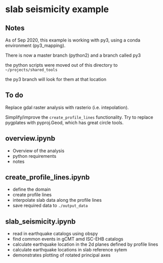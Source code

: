 # slab seismicity example

## Notes

As of Sep 2020, this example is working with py3, using a conda environment (py3_mapping). 

There is now a master branch (python2) and a branch called py3

the python scripts were moved out of this directory to `~/projects/shared_tools`

the py3 branch will look for them at that location


## To do

Replace gdal raster analysis with rasterio (i.e. intepolation). 

Simplify/improve the `create_profile_lines` functionality. Try to replace pygplates with pyproj.Geod, which has great circle tools.


## overview.ipynb

* Overview of the analysis
* python requirements
* notes

## create_profile_lines.ipynb

* define the domain
* create profile lines
* interpolate slab data along the profile lines
* save required data to `./output_data`

## slab_seismicity.ipynb

* read in earthquake catalogs using obspy
* find common events in gCMT amd ISC-EHB catalogs
* calculate earthquake location in the 2d planes defined by profile lines
* calculate earthquake locations in slab reference sytem
* demonstrates plotting of rotated principal axes